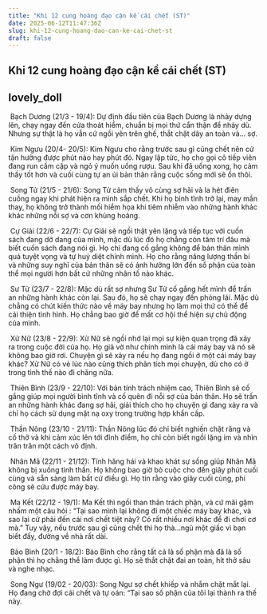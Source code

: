 ```yaml
---
title: "Khi 12 cung hoàng đạo cận kề cái chết (ST)"
date: 2025-06-12T11:47:36Z
slug: khi-12-cung-hoang-dao-can-ke-cai-chet-st
draft: false
---
```


## Khi 12 cung hoàng đạo cận kề cái chết (ST)

## lovely_doll

​ 
Bạch Dương (21/3 - 19/4):
Dự định đầu tiên của Bạch Dương là nhảy dựng lên, chạy ngay đến cửa thoát hiểm, chuẩn bị mọi thứ cẩn thận để nhảy dù. Nhưng sự thật là họ vẫn cứ ngồi yên trên ghế, thắt chặt dây an toàn và… sợ.​

​ 
Kim Ngưu (20/4- 20/5):
Kim Ngưu cho rằng trước sau gì cũng chết nên cứ tận hưởng được phút nào hay phút đó. Ngay lập tức, họ cho gọi cô tiếp viên đang run cầm cập và ngỏ ý muốn uống rượu. Sau khi đã uống xong, họ cảm thấy tốt hơn và cuối cùng tự an ủi bản thân rằng cuộc sống mới sẽ ổn thôi.​

​ 
Song Tử (21/5 - 21/6):
Song Tử cảm thấy vô cùng sợ hãi và la hét điên cuồng ngay khi phát hiện ra mình sắp chết. Khi họ bình tĩnh trở lại, may mắn thay, họ không trở thành mối hiểm họa khi tiêm nhiễm vào những hành khác khác những nỗi sợ và cơn khủng hoảng.​

​ 
Cự Giải (22/6 - 22/7):
Cự Giải sẽ ngồi thật yên lặng và tiếp tục với cuốn sách đang dở dang của mình, mặc dù lúc đó họ chẳng còn tâm trí đâu mà biết cuốn sách đang nói gì. Họ chỉ đang cố gắng không để bản thân mình quá tuyệt vọng và tự huỷ diệt chính mình. Họ cho rằng năng lượng thần bí và những suy nghĩ của bản thân sẽ có ảnh hưởng lớn đến số phận của toàn thể mọi người hơn bất cứ những nhân tố nào khác.​

​ 
Sư Tử (23/7 - 22/8):
Mặc dù rất sợ nhưng Sư Tử cố gắng hết mình để trấn an những hành khác còn lại. Sau đó, họ sẽ chạy ngay đến phòng lái. Mặc dù chẳng có chút kiến thức nào về máy bay nhưng họ làm mọi thứ có thể để cải thiện tình hình. Họ chẳng bao giờ để mất cơ hội thể hiện sự chủ động của mình.​

​ 
Xử Nữ (23/8 - 22/9):
Xử Nữ sẽ ngồi nhớ lại mọi sự kiện quan trọng đã xảy ra trong cuộc đời của họ. Họ giả vờ như chính mình là cái máy bay và nó sẽ không bao giờ rơi. Chuyện gì sẽ xảy ra nếu họ đang ngồi ở một cái máy bay khác? Xử Nữ có vẻ lúc nào cũng thích phân tích mọi chuyện, dù cho có ở trong tình thế nào đi chăng nữa.​

​ 
Thiên Bình (23/9 - 22/10):
Với bản tính trách nhiệm cao, Thiên Bình sẽ cố gắng giúp mọi người bình tĩnh và cố quên đi nỗi sợ của bản thân. Họ sẽ trấn an những hành khác đang sợ hãi, giải thích cho họ chuyện gì đang xảy ra và chỉ họ cách sử dụng mặt nạ oxy trong trường hợp khẩn cấp.​

​ 
Thần Nông (23/10 - 21/11):
Thần Nông lúc đó chỉ biết nghiến chặt răng và cố thở và khi cảm xúc lên tới đỉnh điểm, họ chỉ còn biết ngồi lặng im và nhìn trân trân một cách vô định.​

​ 
Nhân Mã (22/11 - 21/12):
Tính hăng hái và khao khát sự sống giúp Nhân Mã không bị xuống tinh thần. Họ không bao giờ bỏ cuộc cho đến giây phút cuối cùng và sẵn sàng làm bất cứ điều gì. Họ tin rằng vào giây cuối cùng, phi công sẽ cứu được máy bay.​

​ 
Ma Kết (22/12 - 19/1):
Ma Kết thì ngồi than thân trách phận, và cứ mãi gặm nhấm một câu hỏi : “Tại sao mình lại không đi một chiếc máy bay khác, và sao lại cứ phải đến cái nơi chết tiệt này? Có rất nhiều nơi khác để đi chơi cơ mà.” Tuy vậy, nếu trước sau gì cũng chết thì họ thà…ngủ một giấc vì bạn biết đấy, đường về nhà rất dài.​

​ 
Bảo Bình (20/1 - 18/2):
Bảo Bình cho rằng tất cả là số phận mà đã là số phận thì họ chẳng thể làm được gì. Họ sẽ thắt chặt đai an toàn, hít thở sâu và nghe nhạc.​

​ 
Song Ngư (19/02 - 20/03):
Song Ngư sợ chết khiếp và nhắm chặt mắt lại. Họ đang chờ đợi cái chết và tự oán: “Tại sao số phận của tôi lại thành ra thế này.​